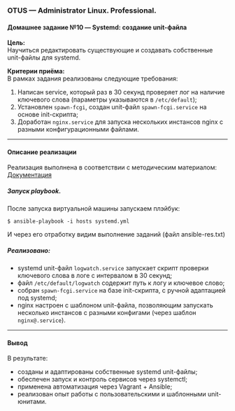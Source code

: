 ### **OTUS — Administrator Linux. Professional.**  
#### **Домашнее задание №10 — Systemd: создание unit-файла**

**Цель:**  
Научиться редактировать существующие и создавать собственные unit-файлы для systemd.

**Критерии приёма:**  
В рамках задания реализованы следующие требования:
1. Написан service, который раз в 30 секунд проверяет лог на наличие ключевого слова (параметры указываются в `/etc/default`);
2. Установлен `spawn-fcgi`, создан unit-файл `spawn-fcgi.service` на основе init-скрипта;
3. Доработан `nginx.service` для запуска нескольких инстансов nginx с разными конфигурационными файлами.

---

#### **Описание реализации**

Реализация выполнена в соответствии с методическим материалом:  
[Документация](https://docs.google.com/document/d/1jTq4l4UD1CF9C_VFqGXZYunXA2RUap70CfKm_6OXZBU/edit?usp=sharing)

##### Запуск playbook.
После запуска виртуальной машины запускаем плэйбук:
```
$ ansible-playbook -i hosts systemd.yml
```
И через его отработку видим выполнение заданий (файл ansible-res.txt)

##### Реализовано:
- systemd unit-файл `logwatch.service` запускает скрипт проверки ключевого слова в логе с интервалом в 30 секунд;
- файл `/etc/default/logwatch` содержит путь к логу и ключевое слово;
- собран `spawn-fcgi.service` на базе init-скрипта, с ручной адаптацией под systemd;
- nginx настроен с шаблоном unit-файла, позволяющим запускать несколько инстансов с разными конфигами (через шаблон `nginx@.service`).

---

#### **Вывод**

В результате:
- созданы и адаптированы собственные systemd unit-файлы;
- обеспечен запуск и контроль сервисов через systemctl;
- применена автоматизация через Vagrant + Ansible;
- реализован опыт работы с пользовательскими и шаблонными unit-юнитами.
